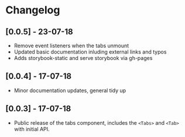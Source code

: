 # Changelog

## [0.0.5] - 23-07-18
- Remove event listeners when the tabs unmount
- Updated basic documentation inluding external links and typos
- Adds storybook-static and serve storybook via gh-pages

## [0.0.4] - 17-07-18
- Minor documentation updates, general tidy up

## [0.0.3] - 17-07-18
- Public release of the tabs component, includes the `<Tabs>` and `<Tab>` with initial API.